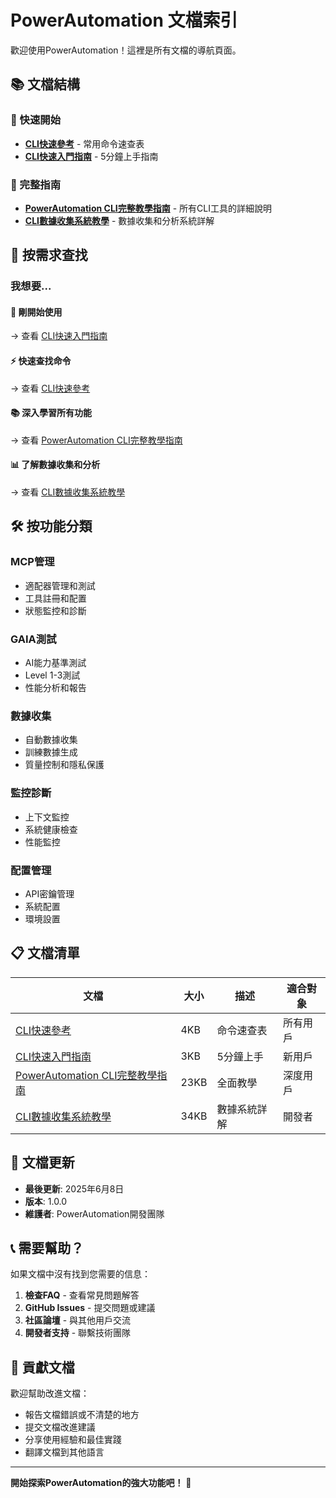 # PowerAutomation 文檔索引

歡迎使用PowerAutomation！這裡是所有文檔的導航頁面。

## 📚 文檔結構

### 🚀 快速開始
- **[CLI快速參考](CLI_Quick_Reference.md)** - 常用命令速查表
- **[CLI快速入門指南](CLI_Quick_Start_Guide.md)** - 5分鐘上手指南

### 📖 完整指南
- **[PowerAutomation CLI完整教學指南](PowerAutomation_CLI_Complete_Guide.md)** - 所有CLI工具的詳細說明
- **[CLI數據收集系統教學](CLI_Data_Collection_Tutorial.md)** - 數據收集和分析系統詳解

## 🎯 按需求查找

### 我想要...

#### 🔰 剛開始使用
→ 查看 [CLI快速入門指南](CLI_Quick_Start_Guide.md)

#### ⚡ 快速查找命令
→ 查看 [CLI快速參考](CLI_Quick_Reference.md)

#### 📚 深入學習所有功能
→ 查看 [PowerAutomation CLI完整教學指南](PowerAutomation_CLI_Complete_Guide.md)

#### 📊 了解數據收集和分析
→ 查看 [CLI數據收集系統教學](CLI_Data_Collection_Tutorial.md)

## 🛠️ 按功能分類

### MCP管理
- 適配器管理和測試
- 工具註冊和配置
- 狀態監控和診斷

### GAIA測試
- AI能力基準測試
- Level 1-3測試
- 性能分析和報告

### 數據收集
- 自動數據收集
- 訓練數據生成
- 質量控制和隱私保護

### 監控診斷
- 上下文監控
- 系統健康檢查
- 性能監控

### 配置管理
- API密鑰管理
- 系統配置
- 環境設置

## 📋 文檔清單

| 文檔 | 大小 | 描述 | 適合對象 |
|------|------|------|----------|
| [CLI快速參考](CLI_Quick_Reference.md) | 4KB | 命令速查表 | 所有用戶 |
| [CLI快速入門指南](CLI_Quick_Start_Guide.md) | 3KB | 5分鐘上手 | 新用戶 |
| [PowerAutomation CLI完整教學指南](PowerAutomation_CLI_Complete_Guide.md) | 23KB | 全面教學 | 深度用戶 |
| [CLI數據收集系統教學](CLI_Data_Collection_Tutorial.md) | 34KB | 數據系統詳解 | 開發者 |

## 🔄 文檔更新

- **最後更新**: 2025年6月8日
- **版本**: 1.0.0
- **維護者**: PowerAutomation開發團隊

## 📞 需要幫助？

如果文檔中沒有找到您需要的信息：

1. **檢查FAQ** - 查看常見問題解答
2. **GitHub Issues** - 提交問題或建議
3. **社區論壇** - 與其他用戶交流
4. **開發者支持** - 聯繫技術團隊

## 🤝 貢獻文檔

歡迎幫助改進文檔：

- 報告文檔錯誤或不清楚的地方
- 提交文檔改進建議
- 分享使用經驗和最佳實踐
- 翻譯文檔到其他語言

---

**開始探索PowerAutomation的強大功能吧！** 🚀

